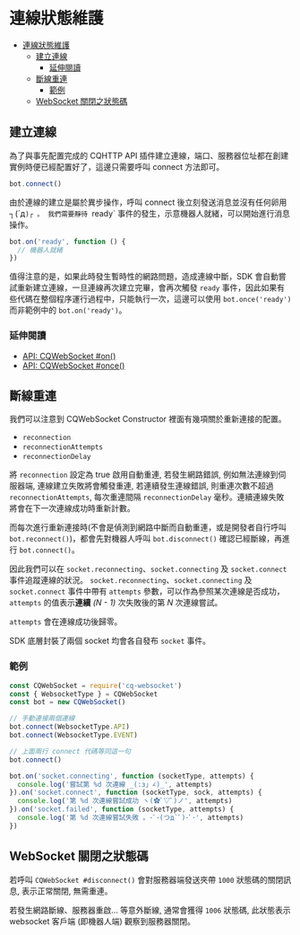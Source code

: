 # 連線狀態維護

- [連線狀態維護](#%E9%80%A3%E7%B7%9A%E7%8B%80%E6%85%8B%E7%B6%AD%E8%AD%B7)
  - [建立連線](#%E5%BB%BA%E7%AB%8B%E9%80%A3%E7%B7%9A)
    - [延伸閱讀](#%E5%BB%B6%E4%BC%B8%E9%96%B1%E8%AE%80)
  - [斷線重連](#%E6%96%B7%E7%B7%9A%E9%87%8D%E9%80%A3)
    - [範例](#%E7%AF%84%E4%BE%8B)
  - [WebSocket 關閉之狀態碼](#websocket-%E9%97%9C%E9%96%89%E4%B9%8B%E7%8B%80%E6%85%8B%E7%A2%BC)

## 建立連線
為了與事先配置完成的 CQHTTP API 插件建立連線，端口、服務器位址都在創建實例時便已經配置好了，這邊只需要呼叫 connect 方法即可。

```js
bot.connect()
```

由於連線的建立是屬於異步操作，呼叫 connect 後立刻發送消息並沒有任何卵用 ┐(´д`)┌ 。
我們需要靜待 `ready` 事件的發生，示意機器人就緒，可以開始進行消息操作。

```js
bot.on('ready', function () {
  // 機器人就緒
})
```

值得注意的是，如果此時發生暫時性的網路問題，造成連線中斷，SDK 會自動嘗試重新建立連線，一旦連線再次建立完畢，會再次觸發 `ready` 事件，因此如果有些代碼在整個程序運行過程中，只能執行一次，這邊可以使用 `bot.once('ready')` 而非範例中的 `bot.on('ready')`。

### 延伸閱讀
- [API: CQWebSocket #on()](../api/CQWebSocket.md#on)
- [API: CQWebSocket #once()](../api/CQWebSocket.md#once)

## 斷線重連
我們可以注意到 CQWebSocket Constructor 裡面有幾項關於重新連接的配置。
- `reconnection`
- `reconnectionAttempts`
- `reconnectionDelay`

將 `reconnection` 設定為 true 啟用自動重連, 若發生網路錯誤, 例如無法連線到伺服器端, 連線建立失敗將會觸發重連, 若連續發生連線錯誤, 則重連次數不超過 `reconnectionAttempts`, 每次重連間隔 `reconnectionDelay` 毫秒。連續連線失敗將會在下一次連線成功時重新計數。

而每次進行重新連接時(不會是偵測到網路中斷而自動重連，或是開發者自行呼叫 `bot.reconnect()`)，都會先對機器人呼叫 `bot.disconnect()` 確認已經斷線，再進行 `bot.connect()`。

因此我們可以在 `socket.reconnecting`、`socket.connecting` 及 `socket.connect` 事件追蹤連線的狀況。
`socket.reconnecting`、`socket.connecting` 及 `socket.connect` 事件中帶有 `attempts` 參數，可以作為參照某次連線是否成功，`attempts` 的值表示**連續** *(N - 1)* 次失敗後的第 *N* 次連線嘗試。

`attempts` 會在連線成功後歸零。

SDK 底層封裝了兩個 socket 均會各自發布 `socket` 事件。

### 範例
```js
const CQWebSocket = require('cq-websocket')
const { WebsocketType } = CQWebSocket
const bot = new CQWebSocket()

// 手動連接兩個連線
bot.connect(WebsocketType.API)
bot.connect(WebsocketType.EVENT)

// 上面兩行 connect 代碼等同這一句
bot.connect()

bot.on('socket.connecting', function (socketType, attempts) {
  console.log('嘗試第 %d 次連線 _(:з」∠)_', attempts)
}).on('socket.connect', function (socketType, sock, attempts) {
  console.log('第 %d 次連線嘗試成功 ヽ(✿ﾟ▽ﾟ)ノ', attempts)
}).on('socket.failed', function (socketType, attempts) {
  console.log('第 %d 次連線嘗試失敗 。･ﾟ･(つд`ﾟ)･ﾟ･', attempts)
})
```

## WebSocket 關閉之狀態碼
若呼叫 `CQWebSocket #disconnect()` 會對服務器端發送夾帶 `1000` 狀態碼的關閉訊息, 表示正常關閉, 無需重連。

若發生網路斷線、服務器重啟... 等意外斷線, 通常會獲得 `1006` 狀態碼, 此狀態表示 websocket 客戶端 (即機器人端) 觀察到服務器關閉。